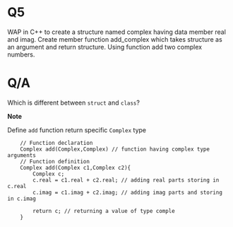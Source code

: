 # Q5

WAP in C++ to create a structure named complex having data member real and imag.
Create member function add_complex which takes structure as an argument and return
structure. Using function add two complex numbers.

# Q/A

Which is different between `struct` and `class`?

**Note**

Define `add` function return specific `Complex` type

        // Function declaration
        Complex add(Complex,Complex) // function having complex type arguments
        // Function definition
        Complex add(Complex c1,Complex c2){
            Complex c;
            c.real = c1.real + c2.real; // adding real parts storing in c.real
            c.imag = c1.imag + c2.imag; // adding imag parts and storing in c.imag

            return c; // returning a value of type comple
        }